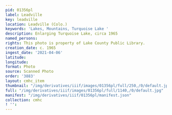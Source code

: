 ```yaml
---
pid: 01356pl
label: Leadville
key: leadville
location: Leadville (Colo.)
keywords: 'Lakes, Mountains, Turquoise Lake '
description: Enlarging Turquoise Lake, circa 1965
named_persons: 
rights: This photo is property of Lake County Public Library.
creation_date: c. 1965
ingest_date: '2021-04-06'
latitude: 
longitude: 
format: Photo
source: Scanned Photo
order: '3883'
layout: cmhc_item
thumbnail: "/img/derivatives/iiif/images/01356pl/full/250,/0/default.jpg"
full: "/img/derivatives/iiif/images/01356pl/full/1140,/0/default.jpg"
manifest: "/img/derivatives/iiif/01356pl/manifest.json"
collection: cmhc
! '': 
---
```

